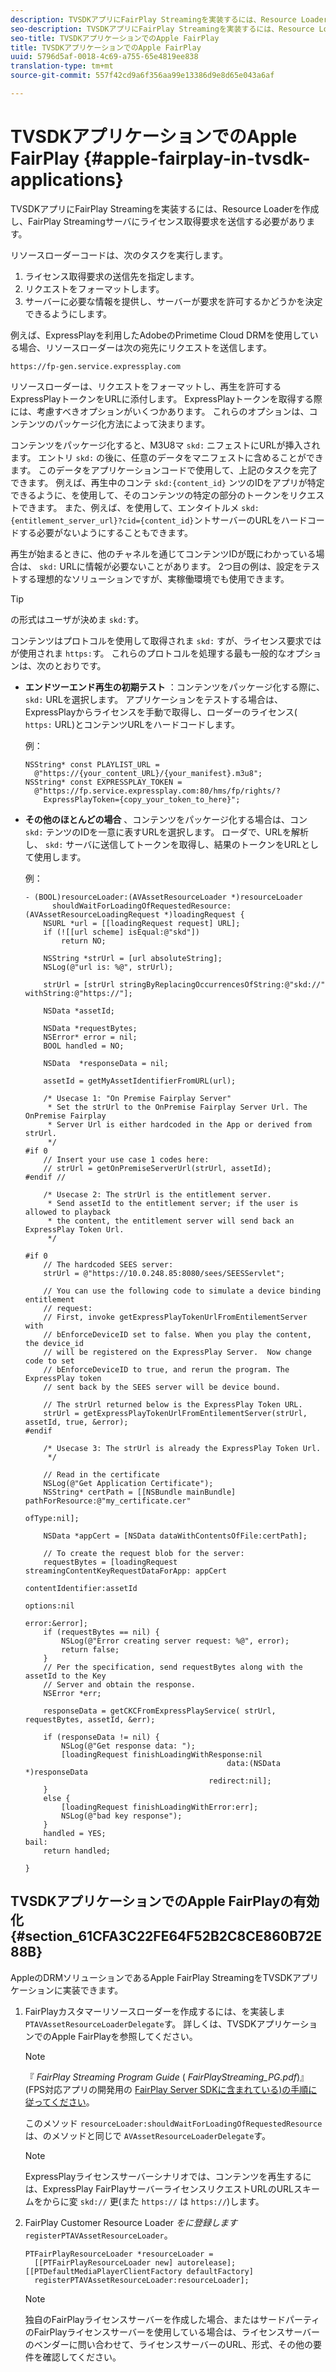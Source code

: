 ```yaml
---
description: TVSDKアプリにFairPlay Streamingを実装するには、Resource Loaderを作成し、FairPlay Streamingサーバにライセンス取得要求を送信する必要があります。
seo-description: TVSDKアプリにFairPlay Streamingを実装するには、Resource Loaderを作成し、FairPlay Streamingサーバにライセンス取得要求を送信する必要があります。
seo-title: TVSDKアプリケーションでのApple FairPlay
title: TVSDKアプリケーションでのApple FairPlay
uuid: 5796d5af-0018-4c69-a755-65e4819ee838
translation-type: tm+mt
source-git-commit: 557f42cd9a6f356aa99e13386d9e8d65e043a6af

---
```



# TVSDKアプリケーションでのApple FairPlay {#apple-fairplay-in-tvsdk-applications}

TVSDKアプリにFairPlay Streamingを実装するには、Resource Loaderを作成し、FairPlay Streamingサーバにライセンス取得要求を送信する必要があります。

リソースローダーコードは、次のタスクを実行します。

1. ライセンス取得要求の送信先を指定します。
1. リクエストをフォーマットします。
1. サーバーに必要な情報を提供し、サーバーが要求を許可するかどうかを決定できるようにします。

例えば、ExpressPlayを利用したAdobeのPrimetime Cloud DRMを使用している場合、リソースローダーは次の宛先にリクエストを送信します。

```
https://fp-gen.service.expressplay.com
```

リソースローダーは、リクエストをフォーマットし、再生を許可するExpressPlayトークンをURLに添付します。 ExpressPlayトークンを取得する際には、考慮すべきオプションがいくつかあります。 これらのオプションは、コンテンツのパッケージ化方法によって決まります。

コンテンツをパッケージ化すると、M3U8マ `skd:` ニフェストにURLが挿入されます。 エントリ `skd:` の後に、任意のデータをマニフェストに含めることができます。 このデータをアプリケーションコードで使用して、上記のタスクを完了できます。 例えば、再生中のコンテ `skd:{content_id}` ンツのIDをアプリが特定できるように、を使用して、そのコンテンツの特定の部分のトークンをリクエストできます。 また、例えば、を使用して、エンタイトルメ `skd:{entitlement_server_url}?cid={content_id}`ントサーバーのURLをハードコードする必要がないようにすることもできます。

再生が始まるときに、他のチャネルを通じてコンテンツIDが既にわかっている場合は、 `skd:` URLに情報が必要ないことがあります。 2つ目の例は、設定をテストする理想的なソリューションですが、実稼働環境でも使用できます。

>[!TIP]
>
>の形式はユーザが決めま `skd:`す。

コンテンツはプロトコルを使用して取得されま `skd:` すが、ライセンス要求ではが使用されま `https:`す。 これらのプロトコルを処理する最も一般的なオプションは、次のとおりです。

* **エンドツーエンド再生の初期テスト** ：コンテンツをパッケージ化する際に、 `skd:` URLを選択します。 アプリケーションをテストする場合は、ExpressPlayからライセンスを手動で取得し、ローダーのライセンス( `https:` URL)とコンテンツURLをハードコードします。

   例：

   ```
   NSString* const PLAYLIST_URL =  
     @"https://{your_content_URL}/{your_manifest}.m3u8"; 
   NSString* const EXPRESSPLAY_TOKEN =  
     @"https://fp.service.expressplay.com:80/hms/fp/rights/? 
       ExpressPlayToken={copy_your_token_to_here}";
   ```

* **その他のほとんどの場合** 、コンテンツをパッケージ化する場合は、コン `skd:` テンツのIDを一意に表すURLを選択します。 ローダで、URLを解析し、 `skd:` サーバに送信してトークンを取得し、結果のトークンをURLとして使用します。

   例：

   ```
   - (BOOL)resourceLoader:(AVAssetResourceLoader *)resourceLoader  
         shouldWaitForLoadingOfRequestedResource:(AVAssetResourceLoadingRequest *)loadingRequest { 
       NSURL *url = [[loadingRequest request] URL]; 
       if (![[url scheme] isEqual:@"skd"]) 
           return NO; 
   
       NSString *strUrl = [url absoluteString]; 
       NSLog(@"url is: %@", strUrl); 
   
       strUrl = [strUrl stringByReplacingOccurrencesOfString:@"skd://" withString:@"https://"]; 
   
       NSData *assetId; 
   
       NSData *requestBytes; 
       NSError* error = nil; 
       BOOL handled = NO; 
   
       NSData  *responseData = nil; 
   
       assetId = getMyAssetIdentifierFromURL(url); 
   
       /* Usecase 1: "On Premise Fairplay Server" 
        * Set the strUrl to the OnPremise Fairplay Server Url. The OnPremise Fairplay  
        * Server Url is either hardcoded in the App or derived from strUrl. 
        */ 
   #if 0  
       // Insert your use case 1 codes here: 
       // strUrl = getOnPremiseServerUrl(strUrl, assetId); 
   #endif // 
   
       /* Usecase 2: The strUrl is the entitlement server. 
        * Send assetId to the entitlement server; if the user is allowed to playback  
        * the content, the entitlement server will send back an ExpressPlay Token Url. 
        */ 
   
   #if 0 
       // The hardcoded SEES server: 
       strUrl = @"https://10.0.248.85:8080/sees/SEESServlet"; 
   
       // You can use the following code to simulate a device binding entitlement  
       // request:  
       // First, invoke getExpressPlayTokenUrlFromEntilementServer with  
       // bEnforceDeviceID set to false. When you play the content, the device_id  
       // will be registered on the ExpressPlay Server.  Now change code to set  
       // bEnforceDeviceID to true, and rerun the program. The ExpressPlay token  
       // sent back by the SEES server will be device bound. 
   
       // The strUrl returned below is the ExpressPlay Token URL. 
       strUrl = getExpressPlayTokenUrlFromEntilementServer(strUrl, assetId, true, &error); 
   #endif 
   
       /* Usecase 3: The strUrl is already the ExpressPlay Token Url. 
        */ 
   
       // Read in the certificate 
       NSLog(@"Get Application Certificate"); 
       NSString* certPath = [[NSBundle mainBundle] pathForResource:@"my_certificate.cer"  
                                                            ofType:nil]; 
   
       NSData *appCert = [NSData dataWithContentsOfFile:certPath]; 
   
       // To create the request blob for the server: 
       requestBytes = [loadingRequest streamingContentKeyRequestDataForApp: appCert 
                                                         contentIdentifier:assetId  
                                                                   options:nil  
                                                                     error:&error]; 
       if (requestBytes == nil) { 
           NSLog(@"Error creating server request: %@", error); 
           return false; 
       } 
       // Per the specification, send requestBytes along with the assetId to the Key 
       // Server and obtain the response. 
       NSError *err; 
   
       responseData = getCKCFromExpressPlayService( strUrl, requestBytes, assetId, &err); 
   
       if (responseData != nil) { 
           NSLog(@"Get response data: "); 
           [loadingRequest finishLoadingWithResponse:nil  
                                                data:(NSData *)responseData 
                                            redirect:nil]; 
       } 
       else { 
           [loadingRequest finishLoadingWithError:err]; 
           NSLog(@"bad key response"); 
       } 
       handled = YES; 
   bail: 
       return handled; 
   
   }
   ```

## TVSDKアプリケーションでのApple FairPlayの有効化 {#section_61CFA3C22FE64F52B2C8CE860B72E88B}

AppleのDRMソリューションであるApple FairPlay StreamingをTVSDKアプリケーションに実装できます。

1. FairPlayカスタマーリソースローダーを作成するには、を実装しま `PTAVAssetResourceLoaderDelegate`す。 詳しくは、TVSDKアプリケーションでのApple FairPlayを参照してください。

   >[!NOTE]
   >
   >『 *FairPlay Streaming Program Guide* ( *FairPlayStreaming_PG.pdf*)』(FPS対応アプリの開発用の [FairPlay Server SDKに含まれている)の手順に従ってください](https://developer.apple.com/services-account/download?path=/Developer_Tools/FairPlay_Streaming_SDK/FairPlay_Streaming_Server_SDK.zip)。

   このメソッド `resourceLoader:shouldWaitForLoadingOfRequestedResource` は、のメソッドと同じで `AVAssetResourceLoaderDelegate`す。

   >[!NOTE]
   >
   >ExpressPlayライセンスサーバーシナリオでは、コンテンツを再生するには、ExpressPlay FairPlayサーバーライセンスリクエストURLのURLスキームをからに変 `skd://` 更(また `https://` は `https://`)します。

1. FairPlay Customer Resource Loader *をに登録します*`registerPTAVAssetResourceLoader`。

   ```
   PTFairPlayResourceLoader *resourceLoader =  
     [[PTFairPlayResourceLoader new] autorelease];  
   [[PTDefaultMediaPlayerClientFactory defaultFactory]  
     registerPTAVAssetResourceLoader:resourceLoader];
   ```

   >[!NOTE]
   >
   >独自のFairPlayライセンスサーバーを作成した場合、またはサードパーティのFairPlayライセンスサーバーを使用している場合は、ライセンスサーバーのベンダーに問い合わせて、ライセンスサーバーのURL、形式、その他の要件を確認してください。